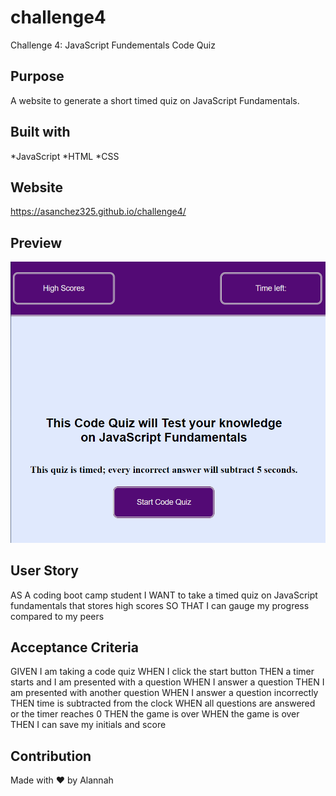 # challenge4
Challenge 4: JavaScript Fundementals Code Quiz
## Purpose 
A website to generate a short timed quiz on JavaScript Fundamentals. 
## Built with 
*JavaScript
*HTML
*CSS
## Website 
https://asanchez325.github.io/challenge4/
## Preview
![alt preview](assets/images/Capture.PNG) 
## User Story
AS A coding boot camp student
I WANT to take a timed quiz on JavaScript fundamentals that stores high scores
SO THAT I can gauge my progress compared to my peers
## Acceptance Criteria
GIVEN I am taking a code quiz
WHEN I click the start button
THEN a timer starts and I am presented with a question
WHEN I answer a question
THEN I am presented with another question
WHEN I answer a question incorrectly
THEN time is subtracted from the clock
WHEN all questions are answered or the timer reaches 0
THEN the game is over
WHEN the game is over
THEN I can save my initials and score
## Contribution 
Made with ❤️  by Alannah 
